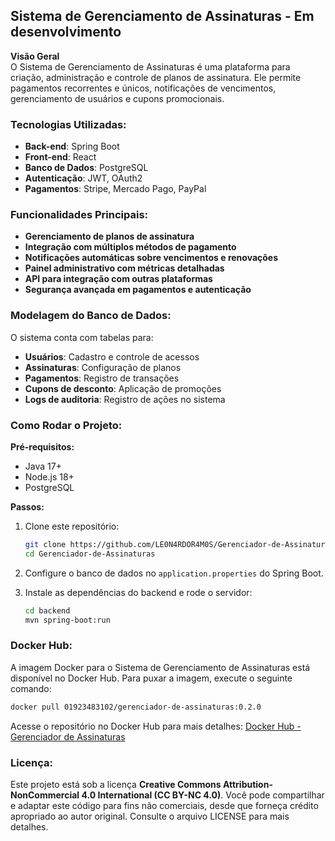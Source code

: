 ## Sistema de Gerenciamento de Assinaturas - Em desenvolvimento

**Visão Geral**  
O Sistema de Gerenciamento de Assinaturas é uma plataforma para criação, administração e controle de planos de assinatura. Ele permite pagamentos recorrentes e únicos, notificações de vencimentos, gerenciamento de usuários e cupons promocionais.

### Tecnologias Utilizadas:
- **Back-end**: Spring Boot
- **Front-end**: React
- **Banco de Dados**: PostgreSQL
- **Autenticação**: JWT, OAuth2
- **Pagamentos**: Stripe, Mercado Pago, PayPal

### Funcionalidades Principais:
- **Gerenciamento de planos de assinatura**
- **Integração com múltiplos métodos de pagamento**
- **Notificações automáticas sobre vencimentos e renovações**
- **Painel administrativo com métricas detalhadas**
- **API para integração com outras plataformas**
- **Segurança avançada em pagamentos e autenticação**

### Modelagem do Banco de Dados:
O sistema conta com tabelas para:
- **Usuários**: Cadastro e controle de acessos
- **Assinaturas**: Configuração de planos
- **Pagamentos**: Registro de transações
- **Cupons de desconto**: Aplicação de promoções
- **Logs de auditoria**: Registro de ações no sistema

### Como Rodar o Projeto:

**Pré-requisitos:**
- Java 17+
- Node.js 18+
- PostgreSQL

**Passos:**
1. Clone este repositório:
   ```bash
   git clone https://github.com/LE0N4RDOR4M0S/Gerenciador-de-Assinaturas.git
   cd Gerenciador-de-Assinaturas
   ```

2. Configure o banco de dados no `application.properties` do Spring Boot.

3. Instale as dependências do backend e rode o servidor:
   ```bash
   cd backend
   mvn spring-boot:run
   ```

### Docker Hub:
A imagem Docker para o Sistema de Gerenciamento de Assinaturas está disponível no Docker Hub. Para puxar a imagem, execute o seguinte comando:
```bash
docker pull 01923483102/gerenciador-de-assinaturas:0.2.0
```
Acesse o repositório no Docker Hub para mais detalhes: [Docker Hub - Gerenciador de Assinaturas](https://hub.docker.com/repository/docker/01923483102/gerenciador-de-assinaturas)

### Licença:
Este projeto está sob a licença **Creative Commons Attribution-NonCommercial 4.0 International (CC BY-NC 4.0)**. Você pode compartilhar e adaptar este código para fins não comerciais, desde que forneça crédito apropriado ao autor original. Consulte o arquivo LICENSE para mais detalhes.
